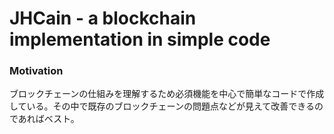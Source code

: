 # JHCain - a blockchain implementation in simple code

### Motivation
ブロックチェーンの仕組みを理解するため必須機能を中心で簡単なコードで作成している。その中で既存のブロックチェーンの問題点などが見えて改善できるのであればベスト。
